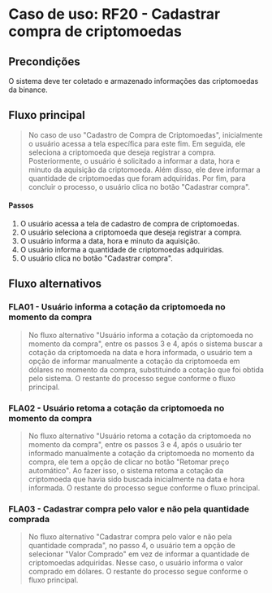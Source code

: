 # Caso de uso: **RF20 - Cadastrar compra de criptomoedas**

## Precondições

O sistema deve ter coletado e armazenado informações das criptomoedas da binance.


## Fluxo principal

> No caso de uso "Cadastro de Compra de Criptomoedas", inicialmente o usuário acessa a tela específica para este fim. Em seguida, ele seleciona a criptomoeda que deseja registrar a compra. Posteriormente, o usuário é solicitado a informar a data, hora e minuto da aquisição da criptomoeda. Além disso, ele deve informar a quantidade de criptomoedas que foram adquiridas. Por fim, para concluir o processo, o usuário clica no botão "Cadastrar compra".

#### Passos

1. O usuário acessa a tela de cadastro de compra de criptomoedas.
2. O usuário seleciona a criptomoeda que deseja registrar a compra.
3. O usuário informa a data, hora e minuto da aquisição.
4. O usuário informa a quantidade de criptomoedas adquiridas.
5. O usuário clica no botão "Cadastrar compra".

## Fluxo alternativos

### FLA01 - Usuário informa a cotação da criptomoeda no momento da compra

>No fluxo alternativo "Usuário informa a cotação da criptomoeda no momento da compra", entre os passos 3 e 4, após o sistema buscar a cotação da criptomoeda na data e hora informada, o usuário tem a opção de informar manualmente a cotação da criptomoeda em dólares no momento da compra, substituindo a cotação que foi obtida pelo sistema. O restante do processo segue conforme o fluxo principal.


### FLA02 - Usuário retoma a cotação da criptomoeda no momento da compra

>No fluxo alternativo "Usuário retoma a cotação da criptomoeda no momento da compra", entre os passos 3 e 4, após o usuário ter informado manualmente a cotação da criptomoeda no momento da compra, ele tem a opção de clicar no botão "Retomar preço automático". Ao fazer isso, o sistema retoma a cotação da criptomoeda que havia sido buscada inicialmente na data e hora informada. O restante do processo segue conforme o fluxo principal.


### FLA03 - Cadastrar compra pelo valor e não pela quantidade comprada

>No fluxo alternativo "Cadastrar compra pelo valor e não pela quantidade comprada", no passo 4, o usuário tem a opção de selecionar "Valor Comprado" em vez de informar a quantidade de criptomoedas adquiridas. Nesse caso, o usuário informa o valor comprado em dólares. O restante do processo segue conforme o fluxo principal.
